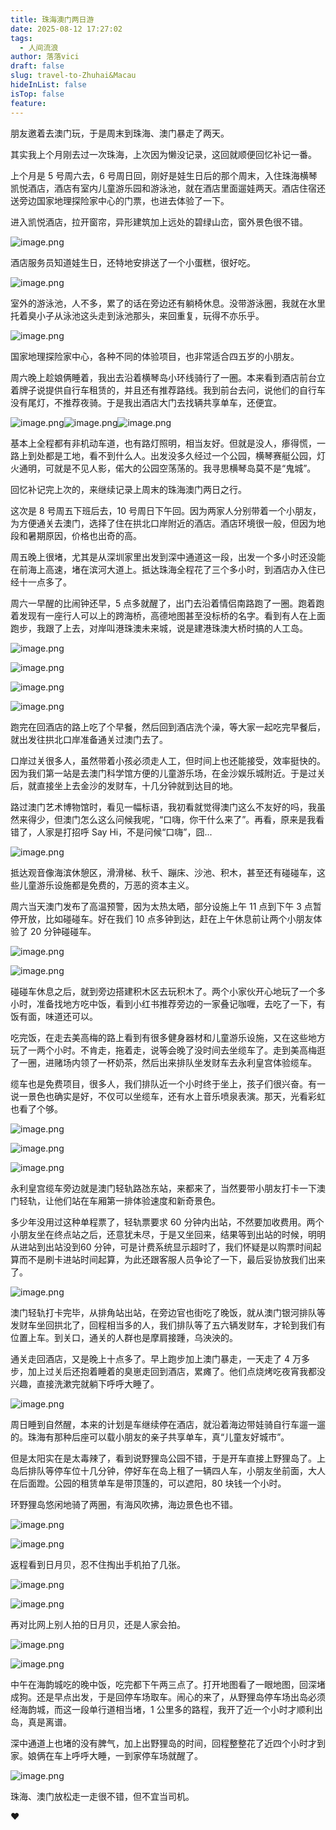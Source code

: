 ```yaml
---
title: 珠海澳门两日游
date: 2025-08-12 17:27:02
tags:
  - 人间流浪
author: 落落vici
draft: false
slug: travel-to-Zhuhai&Macau
hideInList: false
isTop: false
feature:
---
```

朋友邀着去澳门玩，于是周末到珠海、澳门暴走了两天。

其实我上个月刚去过一次珠海，上次因为懒没记录，这回就顺便回忆补记一番。

上个月是 5 号周六去，6 号周日回，刚好是娃生日后的那个周末，入住珠海横琴凯悦酒店，酒店有室内儿童游乐园和游泳池，就在酒店里面遛娃两天。酒店住宿还送旁边国家地理探险家中心的门票，也进去体验了一下。

进入凯悦酒店，拉开窗帘，异形建筑加上远处的碧绿山峦，窗外景色很不错。

![image.png](https://img.hux.ink/image/2025/08/202508121637278.png)

酒店服务员知道娃生日，还特地安排送了一个小蛋糕，很好吃。

![image.png](https://img.hux.ink/image/2025/08/202508121639199.png)

室外的游泳池，人不多，累了的话在旁边还有躺椅休息。没带游泳圈，我就在水里托着臭小子从泳池这头走到泳池那头，来回重复，玩得不亦乐乎。

![image.png](https://img.hux.ink/image/2025/08/202508121640388.png)

国家地理探险家中心，各种不同的体验项目，也非常适合四五岁的小朋友。

周六晚上趁娘俩睡着，我出去沿着横琴岛小环线骑行了一圈。本来看到酒店前台立着牌子说提供自行车租赁的，并且还有推荐路线。我到前台去问，说他们的自行车没有尾灯，不推荐夜骑。于是我出酒店大门去找辆共享单车，还便宜。

![image.png](https://img.hux.ink/image/2025/08/202508121701646.png)![image.png](https://img.hux.ink/image/2025/08/202508121710978.png)![image.png](https://img.hux.ink/image/2025/08/202508121717459.png)

基本上全程都有非机动车道，也有路灯照明，相当友好。但就是没人，瘆得慌，一路上到处都是工地，看不到什么人。出发没多久经过一个公园，横琴赛艇公园，灯火通明，可就是不见人影，偌大的公园空荡荡的。我寻思横琴岛莫不是“鬼城”。

回忆补记完上次的，来继续记录上周末的珠海澳门两日之行。

这次是 8 号周五下班后去，10 号周日下午回。因为两家人分别带着一个小朋友，为方便通关去澳门，选择了住在拱北口岸附近的酒店。酒店环境很一般，但因为地段和暑期原因，价格也出奇的高。

周五晚上很堵，尤其是从深圳家里出发到深中通道这一段，出发一个多小时还没能在前海上高速，堵在滨河大道上。抵达珠海全程花了三个多小时，到酒店办入住已经十一点多了。

周六一早醒的比闹钟还早，5 点多就醒了，出门去沿着情侣南路跑了一圈。跑着跑着发现有一座行人可以上的跨海桥，高德地图甚至没标桥的名字。看到有人在上面跑步，我跟了上去，对岸叫港珠澳未来城，说是建港珠澳大桥时搞的人工岛。

![image.png](https://img.hux.ink/image/2025/08/202508121745850.png)

![image.png](https://img.hux.ink/image/2025/08/202508121746902.png)

![image.png](https://img.hux.ink/image/2025/08/202508121746136.png)

![image.png](https://img.hux.ink/image/2025/08/202508121747708.png)

跑完在回酒店的路上吃了个早餐，然后回到酒店洗个澡，等大家一起吃完早餐后，就出发往拱北口岸准备通关过澳门去了。

口岸过关很多人，虽然带着小孩必须走人工，但时间上也还能接受，效率挺快的。因为我们第一站是去澳门科学馆方便的儿童游乐场，在金沙娱乐城附近。于是过关后，就直接坐上去金沙的发财车，十几分钟就到达目的地。

路过澳门艺术博物馆时，看见一幅标语，我初看就觉得澳门这么不友好的吗，我虽然来得少，但澳门怎么这么问候我呢，“口嗨，你干什么来了”。再看，原来是我看错了，人家是打招呼 Say Hi，不是问候“口嗨”，囧...

![image.png](https://img.hux.ink/image/2025/08/202508121753581.png)

抵达观音像海滨休憩区，滑滑梯、秋千、蹦床、沙池、积木，甚至还有碰碰车，这些儿童游乐设施都是免费的，万恶的资本主义。

周六当天澳门发布了高温预警，因为太热太晒，部分设施上午 11 点到下午 3 点暂停开放，比如碰碰车。好在我们 10 点多钟到达，赶在上午休息前让两个小朋友体验了 20 分钟碰碰车。

![image.png](https://img.hux.ink/image/2025/08/202508121800890.png)

![image.png](https://img.hux.ink/image/2025/08/202508121806087.png)

碰碰车休息之后，就到旁边搭建积木区去玩积木了。两个小家伙开心地玩了一个多小时，准备找地方吃中饭，看到小红书推荐旁边的一家叠记咖喱，去吃了一下，有饭有面，味道还可以。

吃完饭，在走去美高梅的路上看到有很多健身器材和儿童游乐设施，又在这些地方玩了一两个小时。不肯走，拖着走，说等会晚了没时间去坐缆车了。走到美高梅逛了一圈，进赌场内领了一杯奶茶，然后出来排队坐发财车去永利皇宫体验缆车。

缆车也是免费项目，很多人，我们排队近一个小时终于坐上，孩子们很兴奋。有一说一景色也确实是好，不仅可以坐缆车，还有水上音乐喷泉表演。那天，光看彩虹也看了个够。

![image.png](https://img.hux.ink/image/2025/08/202508121814498.png)

![image.png](https://img.hux.ink/image/2025/08/202508121815320.png)

![image.png](https://img.hux.ink/image/2025/08/202508121816730.png)

永利皇宫缆车旁边就是澳门轻轨路氹东站，来都来了，当然要带小朋友打卡一下澳门轻轨，让他们站在车厢第一排体验速度和新奇景色。

多少年没用过这种单程票了，轻轨票要求 60 分钟内出站，不然要加收费用。两个小朋友坐在终点站之后，还意犹未尽，于是又坐回来，结果等到出站的时候，明明从进站到出站没到60 分钟，可是计费系统显示超时了，我们怀疑是以购票时间起算而不是刷卡进站时间起算，为此还跟客服人员争论了一下，最后妥协放我们出来了。

![image.png](https://img.hux.ink/image/2025/08/202508121819247.png)

澳门轻轨打卡完毕，从排角站出站，在旁边官也街吃了晚饭，就从澳门银河排队等发财车坐回拱北了，回程相当多的人，我们排队等了五六辆发财车，才轮到我们有位置上车。到关口，通关的人群也是摩肩接踵，乌泱泱的。

通关走回酒店，又是晚上十点多了。早上跑步加上澳门暴走，一天走了 4 万多步，加上过关后还抱着睡着的臭崽走回到酒店，累瘫了。他们点烧烤吃夜宵我都没兴趣，直接洗漱完就躺下呼呼大睡了。

![image.png](https://img.hux.ink/image/2025/08/202508121855437.png)


周日睡到自然醒，本来的计划是车继续停在酒店，就沿着海边带娃骑自行车遛一遛的。珠海有那种后座可以载小朋友的亲子共享单车，真“儿童友好城市”。

但是太阳实在是太毒辣了，看到说野狸岛公园不错，于是开车直接上野狸岛了。上岛后排队等停车位十几分钟，停好车在岛上租了一辆四人车，小朋友坐前面，大人在后面蹬。公园的租赁单车是带顶篷的，可以遮阳，80 块钱一个小时。

环野狸岛悠闲地骑了两圈，有海风吹拂，海边景色也不错。

![image.png](https://img.hux.ink/image/2025/08/202508121839018.png)

![image.png](https://img.hux.ink/image/2025/08/202508121840669.png)

返程看到日月贝，忍不住掏出手机拍了几张。

![image.png](https://img.hux.ink/image/2025/08/202508121840403.png)

![image.png](https://img.hux.ink/image/2025/08/202508121841811.png)

再对比网上别人拍的日月贝，还是人家会拍。

![image.png](https://img.hux.ink/image/2025/08/202508121842555.png)

![image.png](https://img.hux.ink/image/2025/08/202508121843881.png)

中午在海韵城吃的晚中饭，吃完都下午两三点了。打开地图看了一眼地图，回深堵成狗。还是早点出发，于是回停车场取车。闹心的来了，从野狸岛停车场出岛必须经海韵城，而这一段单行道相当堵，1 公里多的路程，我开了近一个小时才顺利出岛，真是离谱。

深中通道上也堵的没有脾气，加上出野狸岛的时间，回程整整花了近四个小时才到家。娘俩在车上呼呼大睡，一到家停车场就醒了。


![image.png](https://img.hux.ink/image/2025/08/202508121851671.png)

珠海、澳门放松走一走很不错，但不宜当司机。

❤
